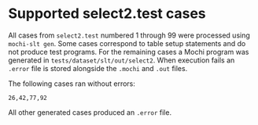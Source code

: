 # Supported select2.test cases

All cases from `select2.test` numbered 1 through 99 were processed using
`mochi-slt gen`. Some cases correspond to table setup statements and do
not produce test programs. For the remaining cases a Mochi program was
generated in `tests/dataset/slt/out/select2`. When execution fails an
`.error` file is stored alongside the `.mochi` and `.out` files.

The following cases ran without errors:

```
26,42,77,92
```

All other generated cases produced an `.error` file.
